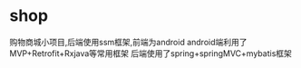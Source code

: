 # shop
购物商城小项目,后端使用ssm框架,前端为android
android端利用了MVP+Retrofit+Rxjava等常用框架
后端使用了spring+springMVC+mybatis框架

